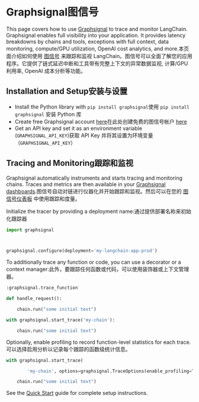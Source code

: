 # Graphsignal图信号

This page covers how to use [Graphsignal](https://app.graphsignal.com) to trace and monitor LangChain. Graphsignal enables full visibility into your application. It provides latency breakdowns by chains and tools, exceptions with full context, data monitoring, compute/GPU utilization, OpenAI cost analytics, and more.本页面介绍如何使用 [图信号](https://app.graphsignal.com) 来跟踪和监视 LangChain。图信号可以全面了解您的应用程序。它提供了链式延迟中断和工具带有完整上下文的异常数据监视, 计算/GPU 利用率, OpenAI 成本分析等功能。

## Installation and Setup安装与设置

- Install the Python library with `pip install graphsignal`使用 `pip install graphsignal` 安装 Python 库
- Create free Graphsignal account [here](https://graphsignal.com)在此处创建免费的图信号帐户 [here](https://graphsignal.com)
- Get an API key and set it as an environment variable (`GRAPHSIGNAL_API_KEY`)获取 API Key 并将其设置为环境变量 （`GRAPHSIGNAL_API_KEY`）

## Tracing and Monitoring跟踪和监视

Graphsignal automatically instruments and starts tracing and monitoring chains. Traces and metrics are then available in your [Graphsignal dashboards](https://app.graphsignal.com).图信号自动对链进行仪器化并开始跟踪和监视。然后可以在您的 [图信号仪表板](https://app.graphsignal.com) 中使用跟踪和度量。

Initialize the tracer by providing a deployment name:通过提供部署名称来初始化跟踪器

```python
import graphsignal



graphsignal.configure(deployment='my-langchain-app-prod')

```


To additionally trace any function or code, you can use a decorator or a context manager:此外，要跟踪任何函数或代码，可以使用装饰器或上下文管理器。

```python
:graphsignal.trace_function

def handle_request():    

    chain.run("some initial text")

```


```python
with graphsignal.start_trace('my-chain'):

    chain.run("some initial text")

```


Optionally, enable profiling to record function-level statistics for each trace.可以选择启用分析以记录每个跟踪的函数级统计信息。

```python
with graphsignal.start_trace(

        'my-chain', options=graphsignal.TraceOptions(enable_profiling=True)):

    chain.run("some initial text")

```


See the [Quick Start](https://graphsignal.com/docs/guides/quick-start/) guide for complete setup instructions.

